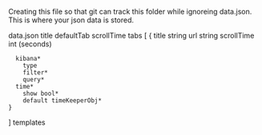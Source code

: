 Creating this file so that git can track this folder while ignoreing data.json.
This is where your json data is stored.

data.json
  title
  defaultTab
  scrollTime
  tabs [
    {
      title string
      url string
      scrollTime int (seconds)
      
      kibana*
        type
        filter*
        query*
      time*
        show bool*
        default timeKeeperObj*
    }
  ]
  templates

